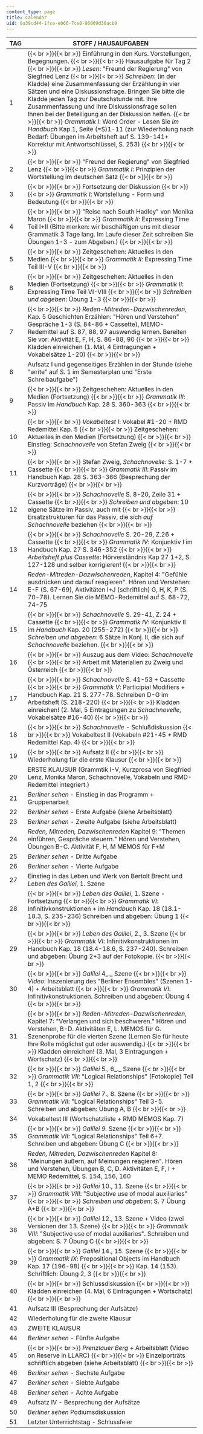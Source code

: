 ```yaml
---
content_type: page
title: Calendar
uid: 9a39cd44-1fce-e066-7ce0-86009d36acb9
---
```


| TAG | STOFF / HAUSAUFGABEN |
| --- | --- |
| 1 |  {{< br >}}{{< br >}} Einführung in den Kurs. Vorstellungen, Begegnungen. {{< br >}}{{< br >}} Hausaufgabe für Tag 2 {{< br >}}{{< br >}} _Lesen_: "Freund der Regierung" von Siegfried Lenz {{< br >}}{{< br >}} _Schreiben_: (in der Kladde) eine Zusammenfassung der Erzählung in vier Sätzen und eine Diskussionsfrage. Bringen Sie bitte die Kladde jeden Tag zur Deutschstunde mit. Ihre Zusammenfassung und Ihre Diskussionsfrage sollen Ihnen bei der Beteiligung an der Diskussion helfen. {{< br >}}{{< br >}} _Grammatik I_: Word Order - Lesen Sie _im Handbuch_ Kap.1, Seite (=S)1-11 (zur Wiederholung nach Bedarf: Übungen im Arbeitsheft auf S. 139-141+ Korrektur mit Antwortschlüssel, S. 253) {{< br >}}{{< br >}}  |
| 2 |  {{< br >}}{{< br >}} "Freund der Regierung" von Siegfried Lenz {{< br >}}{{< br >}} _Grammatik I_: Prinzipien der Wortstellung im deutschen Satz {{< br >}}{{< br >}}  |
| 3 |  {{< br >}}{{< br >}} Fortsetzung der Diskussion {{< br >}}{{< br >}} _Grammatik I_: Wortstellung - Form und Bedeutung {{< br >}}{{< br >}}  |
| 4 |  {{< br >}}{{< br >}} "Reise nach South Hadley" von Monika Maron {{< br >}}{{< br >}} _Grammatik II_: Expressing Time Teil I+II (Bitte merken: wir beschäftigen uns mit dieser Grammatik 3 Tage lang. Im Laufe dieser Zeit schreiben Sie Übungen 1-3 - zum Abgeben.) {{< br >}}{{< br >}}  |
| 5 |  {{< br >}}{{< br >}} Zeitgeschehen: Aktuelles in den Medien {{< br >}}{{< br >}} _Grammatik II_: Expressing Time Teil III-V {{< br >}}{{< br >}}  |
| 6 |  {{< br >}}{{< br >}} Zeitgeschehen: Aktuelles in den Medien (Fortsetzung) {{< br >}}{{< br >}} _Grammatik II_: Expressing Time Teil VI-VIII {{< br >}}{{< br >}} _Schreiben und abgeben_: Übung 1-3 {{< br >}}{{< br >}}  |
| 7 |  {{< br >}}{{< br >}} _Reden-Mitreden-Dazwischenreden_, Kap. 5 Geschichten Erzählen: "Hören und Verstehen" Gespräche 1-3 (S. 84-86 + Cassette), MEMO-Redemittel auf S. 87, 88, 97 auswendig lernen. Bereiten Sie vor: Aktivität E, F, H, S. 86-88, 90 {{< br >}}{{< br >}} Kladden einreichen (1. Mal, 4 Eintragungen + Vokabelsätze 1-20) {{< br >}}{{< br >}}  |
| 8 | Aufsatz I und gegenseitiges Erzählen in der Stunde (siehe "write" auf S. 1 im Semesterplan und "Erste Schreibaufgabe") |
| 9 |  {{< br >}}{{< br >}} Zeitgeschehen: Aktuelles in den Medien (Fortsetzung) {{< br >}}{{< br >}} _Grammatik III_: Passiv im _Handbuch_ Kap. 28 S. 360-363 {{< br >}}{{< br >}}  |
| 10 |  {{< br >}}{{< br >}} _Vokabeltest I_: Vokabel #1-20 + RMD Redemittel Kap. 5 {{< br >}}{{< br >}} Zeitgeschehen: Aktuelles in den Medien (Fortsetzung) {{< br >}}{{< br >}} Einstieg: _Schachnovelle_ von Stefan Zweig {{< br >}}{{< br >}}  |
| 11 |  {{< br >}}{{< br >}} Stefan Zweig, _Schachnovelle_: S. 1-7 + Cassette {{< br >}}{{< br >}} _Grammatik III_: Passiv im Handbuch Kap. 28 S. 363-366 (Besprechung der Kurzvorträge) {{< br >}}{{< br >}}  |
| 12 |  {{< br >}}{{< br >}} _Schachnovelle_ S. 8-20, Zeile 31 + Cassette {{< br >}}{{< br >}} _Schreiben und abgeben_: 10 eigene Sätze im Passiv, auch mit {{< br >}}{{< br >}} Ersatzstrukturen für das Passiv, die sich _auf Schachnovelle_ beziehen {{< br >}}{{< br >}}  |
| 13 |  {{< br >}}{{< br >}} _Schachnovelle_ S. 20-29, Z.26 + Cassette {{< br >}}{{< br >}} _Grammatik IV_: Konjunktiv I im Handbuch Kap. 27 S. 346-352 {{< br >}}{{< br >}} _Arbeitsheft plus Cassette_: Hörverständnis Kap 27 1+2, S. 127-128 und selber korrigieren! {{< br >}}{{< br >}}  |
| 14 | _Reden-Mitreden-Dazwischenreden_, Kapitel 4: "Gefühle ausdrücken und darauf reagieren". Hören und Verstehen: E-F (S. 67-69), Aktivitäten I+J (schriftlich) G, H, K, P (S. 70-78). Lernen Sie die MEMO-Redemittel auf S. 68-72, 74-75 |
| 15 |  {{< br >}}{{< br >}} _Schachnovelle_ S. 29-41, Z. 24 + Cassette {{< br >}}{{< br >}} _Grammatik IV_: Konjunktiv II im _Handbuch_ Kap. 20 (255-272) {{< br >}}{{< br >}} _Schreiben und abgeben_: 6 Sätze in Konj. II, die sich auf _Schachnovelle_ beziehen. {{< br >}}{{< br >}}  |
| 16 |  {{< br >}}{{< br >}} Auszug aus dem Video: _Schachnovelle_ {{< br >}}{{< br >}} Arbeit mit Materialien zu Zweig und Österreich {{< br >}}{{< br >}}  |
| 17 |  {{< br >}}{{< br >}} _Schachnovelle_ S. 41-53 + Cassette {{< br >}}{{< br >}} _Grammatik V_: Participial Modifiers + Handbuch Kap. 21 S. 277-78. Schreiben D-G im Arbeitsheft (S. 218-220) {{< br >}}{{< br >}} Kladden einreichen! (2. Mal, 5 Eintragungen zu _Schachnovelle_, Vokabelsätze #16-40) {{< br >}}{{< br >}}  |
| 18 |  {{< br >}}{{< br >}} _Schachnovelle_ - Schlußdiskussion {{< br >}}{{< br >}} Vokabeltest II (Vokabeln #21-45 + RMD Redemittel Kap. 4) {{< br >}}{{< br >}}  |
| 19 |  {{< br >}}{{< br >}} Aufsatz II {{< br >}}{{< br >}} Wiederholung für die erste Klausur {{< br >}}{{< br >}}  |
| 20 | ERSTE KLAUSUR (Grammtik I-V, Kurzprosa von Siegfried Lenz, Monika Maron, Schachnovelle, Vokabeln und RMD-Redemittel integriert.) |
| 21 | _Berliner sehen_ - Einstieg in das Programm + Gruppenarbeit |
| 22 | _Berliner sehen_ - Erste Aufgabe (siehe Arbeitsblatt) |
| 23 | _Berliner sehen_ - Zweite Aufgabe (siehe Arbeitsblatt) |
| 24 | _Reden, Mitreden, Dazwischenreden_ Kapitel 9: "Themen einführen, Gespräche steuern." Hören und Verstehen, Übungen B-C. Aktivität F, H, M MEMOS für F+M |
| 25 | _Berliner sehen_ - Dritte Aufgabe |
| 26 | _Berliner sehen_ - Vierte Aufgabe |
| 27 | Einstieg in das Leben und Werk von Bertolt Brecht und _Leben des Galilei_, 1. Szene |
| 28 |  {{< br >}}{{< br >}} _Leben des Galilei_, 1. Szene - Fortsetzung {{< br >}}{{< br >}} _Grammatik VI_: Infinitivkonstruktionen + im _Handbuch_ Kap. 18 (18.1-18.3, S. 235-236) Schreiben und abgeben: Übung 1 {{< br >}}{{< br >}}  |
| 29 |  {{< br >}}{{< br >}} _Leben des Galilei_, 2., 3. Szene {{< br >}}{{< br >}} _Grammatik VI_: Infinitivkonstruktionen im Handbuch Kap. 18 (18.4-18.6, S. 237-240). Schreiben und abgeben: Übung 2+3 auf der Fotokopie. {{< br >}}{{< br >}}  |
| 30 |  {{< br >}}{{< br >}} _Galilei_ 4_._ Szene {{< br >}}{{< br >}} _Video_: Inszenierung des "Berliner Ensembles" (Szenen 1-4) + Arbeitsblatt {{< br >}}{{< br >}} _Grammatik VI_: Infinitivkonstruktionen. Schreiben und abgeben: Übung 4 {{< br >}}{{< br >}}  |
| 31 |  {{< br >}}{{< br >}} _Reden-Mitreden-Dazwischenreden_, Kapitel 7: "Verlangen und sich beschweren." Hören und Verstehen, B-D. Aktivitäten E, L. MEMOS für G. Szenenprobe für die vierten Szene (Lernen Sie für heute Ihre Rolle möglichst gut oder auswendig.) {{< br >}}{{< br >}} Kladden einreichen! (3. Mal, 3 Eintragungen + Wortschatz) {{< br >}}{{< br >}}  |
| 32 |  {{< br >}}{{< br >}} _Galilei_ 5., 6_._ Szene {{< br >}}{{< br >}} _Grammatik VII_: "Logical Relationships" (Fotokopie) Teil 1, 2 {{< br >}}{{< br >}}  |
| 33 |  {{< br >}}{{< br >}} _Galilei_ 7., 8. Szene {{< br >}}{{< br >}} _Grammatik VII_: "Logical Relationships" Teil 3-5. Schreiben und abgeben: Übung A, B {{< br >}}{{< br >}}  |
| 34 | Vokabeltest III (Wortschatzliste + RMD MEMOS Kap. 7) |
| 35 |  {{< br >}}{{< br >}} _Galilei 9._ Szene {{< br >}}{{< br >}} _Grammatik VII_: "Logical Relationships" Teil 6+7. Schreiben und abgeben: Übung C {{< br >}}{{< br >}}  |
| 36 | _Reden, Mitreden, Dazwischenreden_ Kapitel 8: "Meinungen äußern, auf Meinungen reagieren". Hören und Verstehen, Übungen B, C, D. Aktivitäten E, F, I + MEMO Redemittel, S. 154, 156, 160 |
| 37 |  {{< br >}}{{< br >}} _Galilei_ 10., 11. Szene {{< br >}}{{< br >}} _Grammatik VIII_: "Subjective use of modal auxiliaries" {{< br >}}{{< br >}} _Schreiben und abgeben_: S. 7 Übung A+B {{< br >}}{{< br >}}  |
| 38 |  {{< br >}}{{< br >}} _Galilei_ 12., 13. Szene + Video (zwei Versionen der 13. Szene) {{< br >}}{{< br >}} _Grammatik VIII_: "Subjective use of modal auxiliaries". Schreiben und abgeben: S. 7 Übung C {{< br >}}{{< br >}}  |
| 39 |  {{< br >}}{{< br >}} _Galilei_ 14., 15. Szene {{< br >}}{{< br >}} _Grammatik IX_: Prepositional Objects im Handbuch Kap. 17 (196-98) {{< br >}}{{< br >}} Kap. 14 (153). Schriftlich: Übung 2, 3 {{< br >}}{{< br >}}  |
| 40 |  {{< br >}}{{< br >}} Schlussdiskussion {{< br >}}{{< br >}} Kladden einreichen (4. Mal, 6 Eintragungen + Wortschatz) {{< br >}}{{< br >}}  |
| 41 | Aufsatz III (Besprechung der Aufsätze) |
| 42 | Wiederholung für die zweite Klausur |
| 43 | ZWEITE KLAUSUR |
| 44 | _Berliner sehen_ - Fünfte Aufgabe |
| 45 |  {{< br >}}{{< br >}} _Prenzlauer Berg_ + Arbeitsblatt (Video on Reserve in LLARC) {{< br >}}{{< br >}} Einzelporträts schriftlich abgeben (siehe Arbeitsblatt) {{< br >}}{{< br >}}  |
| 46 | _Berliner sehen_ - Sechste Aufgabe |
| 47 | _Berliner sehen_ - Siebte Aufgabe |
| 48 | _Berliner sehen_ - Achte Aufgabe |
| 49 | Aufsatz IV - Besprechung der Aufsätze |
| 50 | _Berliner sehen_ Podiumsdiskussion |
| 51 | Letzter Unterrichtstag - Schlussfeier